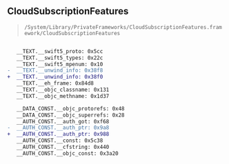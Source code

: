 ## CloudSubscriptionFeatures

> `/System/Library/PrivateFrameworks/CloudSubscriptionFeatures.framework/CloudSubscriptionFeatures`

```diff

   __TEXT.__swift5_proto: 0x5cc
   __TEXT.__swift5_types: 0x22c
   __TEXT.__swift5_mpenum: 0x10
-  __TEXT.__unwind_info: 0x38f8
+  __TEXT.__unwind_info: 0x38f0
   __TEXT.__eh_frame: 0x84d8
   __TEXT.__objc_classname: 0x131
   __TEXT.__objc_methname: 0x1d37

   __DATA_CONST.__objc_protorefs: 0x48
   __DATA_CONST.__objc_superrefs: 0x28
   __AUTH_CONST.__auth_got: 0xf68
-  __AUTH_CONST.__auth_ptr: 0x9a8
+  __AUTH_CONST.__auth_ptr: 0x988
   __AUTH_CONST.__const: 0x5c38
   __AUTH_CONST.__cfstring: 0x440
   __AUTH_CONST.__objc_const: 0x3a20

```
